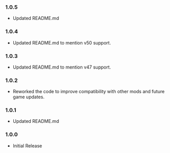 ### 1.0.5

- Updated README.md

### 1.0.4

- Updated README.md to mention v50 support.

### 1.0.3

- Updated README.md to mention v47 support.

### 1.0.2

- Reworked the code to improve compatibility with other mods and future game updates.

### 1.0.1

- Updated README.md

### 1.0.0

- Initial Release
